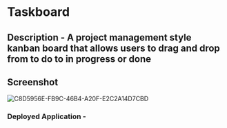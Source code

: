 # Taskboard 

## Description - A project management style kanban board that allows users to drag and drop from to do to in progress or done

## Screenshot
![C8D5956E-FB9C-46B4-A20F-E2C2A14D7CBD](https://github.com/Mattw05/taskboard-challenge/assets/169001982/00236c23-9876-4163-bb04-ff1bdd64b955)

### Deployed Application - 
